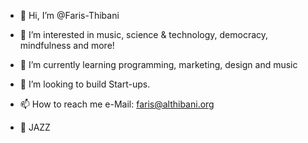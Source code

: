 - 👋 Hi, I’m @Faris-Thibani
- 👀 I’m interested in music, science & technology, democracy, mindfulness and more! 
- 🌱 I’m currently learning programming, marketing, design and music
- 💞️ I’m looking to build Start-ups.
- 📫 How to reach me e-Mail: faris@althibani.org

- 🎵 JAZZ

<!---
Faris-Thibani/Faris-Thibani is a ✨ special ✨ repository because its `README.md` (this file) appears on your GitHub profile.
You can click the Preview link to take a look at your changes.
--->
